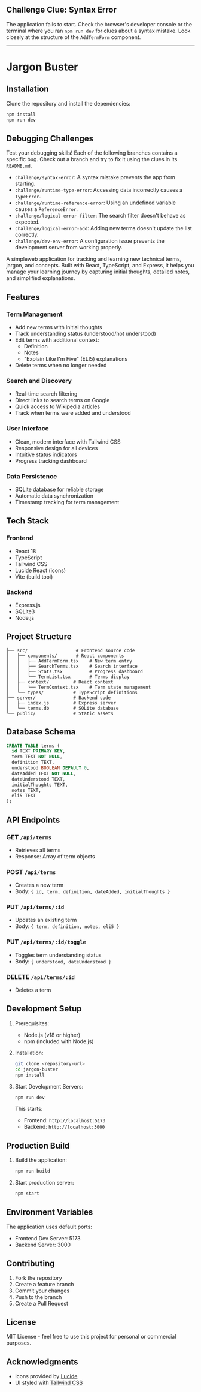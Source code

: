 ## Challenge Clue: Syntax Error

The application fails to start. Check the browser's developer console or the terminal where you ran `npm run dev` for clues about a syntax mistake. Look closely at the structure of the `AddTermForm` component.

---

# Jargon Buster

## Installation
Clone the repository and install the dependencies:

```bash
npm install
npm run dev
```

## Debugging Challenges

Test your debugging skills! Each of the following branches contains a specific bug. Check out a branch and try to fix it using the clues in its `README.md`.

- `challenge/syntax-error`: A syntax mistake prevents the app from starting.
- `challenge/runtime-type-error`: Accessing data incorrectly causes a `TypeError`.
- `challenge/runtime-reference-error`: Using an undefined variable causes a `ReferenceError`.
- `challenge/logical-error-filter`: The search filter doesn't behave as expected.
- `challenge/logical-error-add`: Adding new terms doesn't update the list correctly.
- `challenge/dev-env-error`: A configuration issue prevents the development server from working properly.

A simpleweb application for tracking and learning new technical terms, jargon, and concepts. Built with React, TypeScript, and Express, it helps you manage your learning journey by capturing initial thoughts, detailed notes, and simplified explanations.

## Features

### Term Management
- Add new terms with initial thoughts
- Track understanding status (understood/not understood)
- Edit terms with additional context:
  - Definition
  - Notes
  - "Explain Like I'm Five" (ELI5) explanations
- Delete terms when no longer needed

### Search and Discovery
- Real-time search filtering
- Direct links to search terms on Google
- Quick access to Wikipedia articles
- Track when terms were added and understood

### User Interface
- Clean, modern interface with Tailwind CSS
- Responsive design for all devices
- Intuitive status indicators
- Progress tracking dashboard

### Data Persistence
- SQLite database for reliable storage
- Automatic data synchronization
- Timestamp tracking for term management

## Tech Stack

### Frontend
- React 18
- TypeScript
- Tailwind CSS
- Lucide React (icons)
- Vite (build tool)

### Backend
- Express.js
- SQLite3
- Node.js

## Project Structure

```
├── src/                  # Frontend source code
│   ├── components/       # React components
│   │   ├── AddTermForm.tsx    # New term entry
│   │   ├── SearchTerms.tsx    # Search interface
│   │   ├── Stats.tsx          # Progress dashboard
│   │   └── TermList.tsx       # Terms display
│   ├── context/         # React context
│   │   └── TermContext.tsx    # Term state management
│   └── types/           # TypeScript definitions
├── server/              # Backend code
│   ├── index.js         # Express server
│   └── terms.db         # SQLite database
└── public/              # Static assets
```

## Database Schema

```sql
CREATE TABLE terms (
  id TEXT PRIMARY KEY,
  term TEXT NOT NULL,
  definition TEXT,
  understood BOOLEAN DEFAULT 0,
  dateAdded TEXT NOT NULL,
  dateUnderstood TEXT,
  initialThoughts TEXT,
  notes TEXT,
  eli5 TEXT
);
```

## API Endpoints

### GET `/api/terms`
- Retrieves all terms
- Response: Array of term objects

### POST `/api/terms`
- Creates a new term
- Body: `{ id, term, definition, dateAdded, initialThoughts }`

### PUT `/api/terms/:id`
- Updates an existing term
- Body: `{ term, definition, notes, eli5 }`

### PUT `/api/terms/:id/toggle`
- Toggles term understanding status
- Body: `{ understood, dateUnderstood }`

### DELETE `/api/terms/:id`
- Deletes a term

## Development Setup

1. Prerequisites:
   - Node.js (v18 or higher)
   - npm (included with Node.js)

2. Installation:
   ```bash
   git clone <repository-url>
   cd jargon-buster
   npm install
   ```

3. Start Development Servers:
   ```bash
   npm run dev
   ```
   This starts:
   - Frontend: `http://localhost:5173`
   - Backend: `http://localhost:3000`

## Production Build

1. Build the application:
   ```bash
   npm run build
   ```

2. Start production server:
   ```bash
   npm start
   ```

## Environment Variables

The application uses default ports:
- Frontend Dev Server: 5173
- Backend Server: 3000

## Contributing

1. Fork the repository
2. Create a feature branch
3. Commit your changes
4. Push to the branch
5. Create a Pull Request

## License

MIT License - feel free to use this project for personal or commercial purposes.

## Acknowledgments

- Icons provided by [Lucide](https://lucide.dev/)
- UI styled with [Tailwind CSS](https://tailwindcss.com/)
